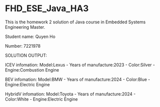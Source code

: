 # FHD_ESE_Java_HA3
This is the homework 2 solution of Java course in Embedded Systems Engineering Master.  

Student name: Quyen Ho  

Number: 7221978


SOLUTION OUTPUT:

ICEV infomation: Model:Lexus - Years of manufacture:2023 - Color:Silver - Engine:Combustion Engine

BEV infomation: Model:BMW - Years of manufacture:2024 - Color:Blue - Engine:Electric Engine

HybridV infomation: Model:Toyota - Years of manufacture:2024 - Color:White - Engine:Electric Engine
